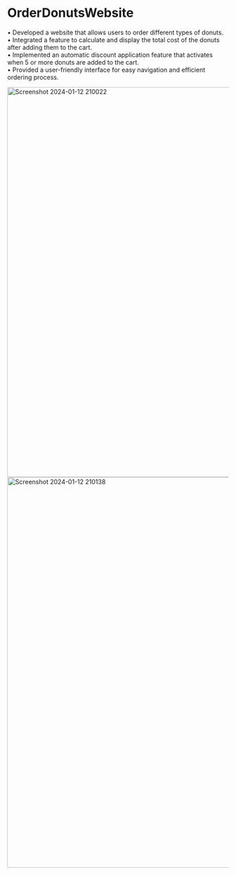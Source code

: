 # OrderDonutsWebsite
• Developed a website that allows users to order different types of donuts.
<br>• Integrated a feature to calculate and display the total cost of the donuts after adding them to the cart.
<br>• Implemented an automatic discount application feature that activates when 5 or more donuts are added to the cart.
<br>• Provided a user-friendly interface for easy navigation and efficient ordering process.

<img width="888" alt="Screenshot 2024-01-12 210022" src="https://github.com/YashrajsinhChauhan/OrderDonutsWebsite/assets/90960084/537ea803-187c-464c-a23d-827a836f64d4">
<img width="889" alt="Screenshot 2024-01-12 210138" src="https://github.com/YashrajsinhChauhan/OrderDonutsWebsite/assets/90960084/d2dc9df9-ae2b-48f9-8079-46c6880cfbe9">

